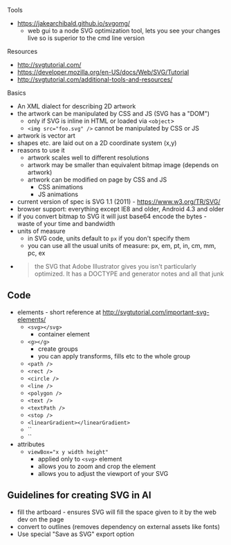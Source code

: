 
Tools

* https://jakearchibald.github.io/svgomg/
    * web gui to a node SVG optimization tool, lets you see your changes live so is superior to the cmd line version

Resources

* http://svgtutorial.com/
* https://developer.mozilla.org/en-US/docs/Web/SVG/Tutorial
* http://svgtutorial.com/additional-tools-and-resources/

Basics

* An XML dialect for describing 2D artwork
* the artwork can be manipulated by CSS and JS (SVG has a "DOM")
    * only if SVG is inline in HTML or loaded via `<object`>
    * `<img src="foo.svg" />` cannot be manipulated by CSS or JS
* artwork is vector art
* shapes etc. are laid out on a 2D coordinate system (x,y)
* reasons to use it
    * artwork scales well to different resolutions
    * artwork may be smaller than equivalent bitmap image (depends on artwork)
    * artwork can be modified on page by CSS and JS
        * CSS animations
        * JS animations
* current version of spec is SVG 1.1 (2011) - https://www.w3.org/TR/SVG/
* browser support: everything except IE8 and older, Android 4.3 and older
* if you convert bitmap to SVG it will just base64 encode the bytes - waste of your time and bandwidth
* units of measure
    * in SVG code, units default to `px` if you don't specify them
    * you can use all the usual units of measure: px, em, pt, in, cm, mm, pc, ex
* > the SVG that Adobe Illustrator gives you isn't particularly optimized. It has a DOCTYPE and generator notes and all that junk

## Code

* elements - short reference at http://svgtutorial.com/important-svg-elements/
    * `<svg></svg>`
        * container element
    * `<g></g>`
        * create groups
        * you can apply transforms, fills etc to the whole group
    * `<path />`
    * `<rect />`
    * `<circle />`
    * `<line />`
    * `<polygon />`
    * `<text />`
    * `<textPath />`
    * `<stop />`
    * `<linearGradient></linearGradient>`
    * ``
    * ``
* attributes
    * `viewBox="x y width height"`
        * applied only to `<svg>` element
        * allows you to zoom and crop the element
        * allows you to adjust the viewport of your SVG

## Guidelines for creating SVG in AI

* fill the artboard - ensures SVG will fill the space given to it by the web dev on the page
* convert to outlines (removes dependency on external assets like fonts)
* Use special "Save as SVG" export option
